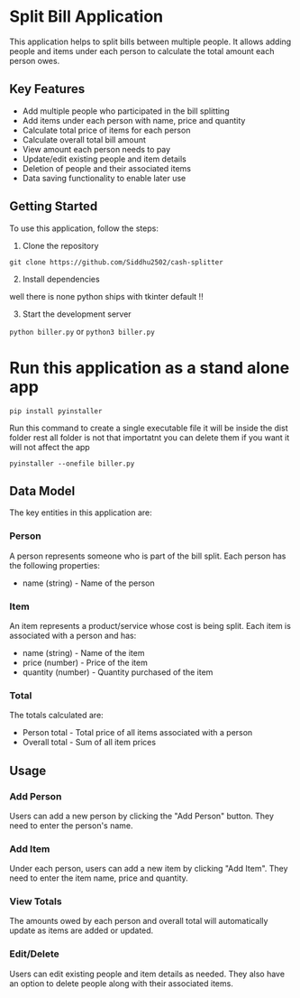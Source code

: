 # Split Bill Application

This application helps to split bills between multiple people. It allows adding people and items under each person to calculate the total amount each person owes.

## Key Features

- Add multiple people who participated in the bill splitting
- Add items under each person with name, price and quantity 
- Calculate total price of items for each person
- Calculate overall total bill amount
- View amount each person needs to pay
- Update/edit existing people and item details
- Deletion of people and their associated items
- Data saving functionality to enable later use

## Getting Started

To use this application, follow the steps:

1. Clone the repository

```git clone https://github.com/Siddhu2502/cash-splitter```

2. Install dependencies

well there is none python ships with tkinter default !!


3. Start the development server

```python biller.py```
or 
```python3 biller.py```

# Run this application as a stand alone app
``` pip install pyinstaller ```

Run this command to create a single executable file it will be inside the dist folder
rest all folder is not that importatnt you can delete them if you want it will not affect the app

```pyinstaller --onefile biller.py ```

## Data Model

The key entities in this application are:

### Person

A person represents someone who is part of the bill split. Each person has the following properties:

- name (string) - Name of the person

### Item 

An item represents a product/service whose cost is being split. Each item is associated with a person and has:

- name (string) - Name of the item  
- price (number) - Price of the item
- quantity (number) - Quantity purchased of the item

### Total

The totals calculated are:

- Person total - Total price of all items associated with a person 
- Overall total - Sum of all item prices

## Usage

### Add Person

Users can add a new person by clicking the "Add Person" button. They need to enter the person's name.

### Add Item 

Under each person, users can add a new item by clicking "Add Item". They need to enter the item name, price and quantity.

### View Totals

The amounts owed by each person and overall total will automatically update as items are added or updated.

### Edit/Delete

Users can edit existing people and item details as needed. They also have an option to delete people along with their associated items.